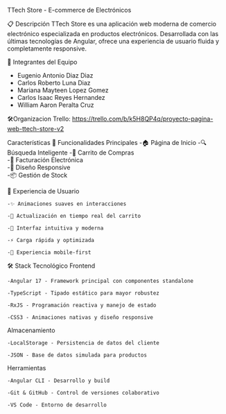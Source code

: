 TTech Store - E-commerce de Electrónicos

📋 Descripción
TTech Store es una aplicación web moderna de comercio electrónico especializada en productos electrónicos. Desarrollada con las últimas tecnologías de Angular, ofrece una experiencia de usuario fluida y completamente responsive.

👥 Integrantes del Equipo
- Eugenio Antonio Diaz Diaz
- Carlos Roberto Luna Diaz
- Mariana Mayteen Lopez Gomez
- Carlos Isaac Reyes Hernandez
- William Aaron Peralta Cruz

🛠️Organizacion 
Trello: https://trello.com/b/k5H8QP4q/proyecto-pagina-web-ttech-store-v2

Características
🎯 Funcionalidades Principales
-🏠 Página de Inicio	
-🔍 Búsqueda Inteligente	
-🛒 Carrito de Compras	
-🧾 Facturación Electrónica	
-📱 Diseño Responsive	
-📦 Gestión de Stock	

💫 Experiencia de Usuario

    -✨ Animaciones suaves en interacciones

    -🔄 Actualización en tiempo real del carrito

    -🎨 Interfaz intuitiva y moderna

    -⚡ Carga rápida y optimizada

    -📲 Experiencia mobile-first

🛠️ Stack Tecnológico
Frontend

    -Angular 17 - Framework principal con componentes standalone

    -TypeScript - Tipado estático para mayor robustez

    -RxJS - Programación reactiva y manejo de estado

    -CSS3 - Animaciones nativas y diseño responsive

Almacenamiento

    -LocalStorage - Persistencia de datos del cliente

    -JSON - Base de datos simulada para productos

Herramientas

    -Angular CLI - Desarrollo y build

    -Git & GitHub - Control de versiones colaborativo

    -VS Code - Entorno de desarrollo
